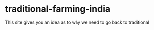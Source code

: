 # traditional-farming-india
This site gives you an idea as to why we need to go back to traditional
